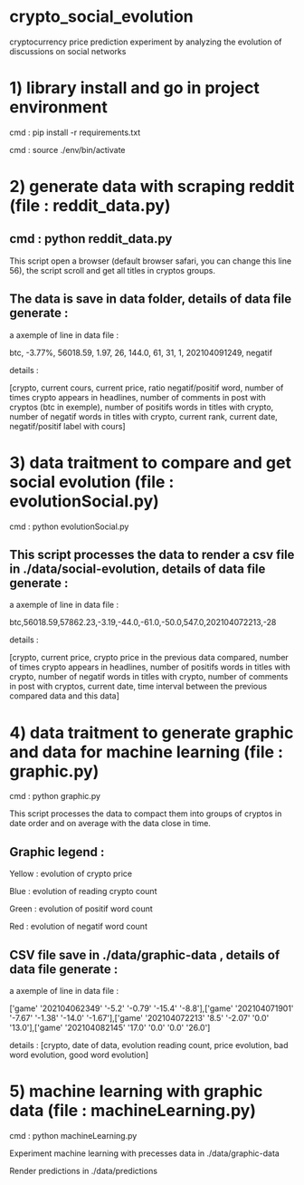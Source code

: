 # crypto_social_evolution
cryptocurrency price prediction experiment by analyzing the evolution of discussions on social networks


# 1) library install and go in project environment

cmd : pip install -r requirements.txt

cmd : source ./env/bin/activate

# 2) generate data with scraping reddit (file : reddit_data.py)

## cmd :  python reddit_data.py

This script open a browser (default browser safari, you can change this line 56), the script scroll and get all titles in cryptos groups.

## The data is save in data folder, details of data file generate :

a axemple of line in data file :

btc, -3.77%, 56018.59, 1.97, 26, 144.0, 61, 31, 1, 202104091249, negatif

details :

[crypto, current cours, current price, ratio negatif/positif word, number of times crypto appears in headlines, number of comments in post with cryptos (btc in exemple), number of positifs words in titles with crypto, number of negatif words in titles with crypto, current rank, current date, negatif/positif label with cours]

# 3) data traitment to compare and get social evolution (file : evolutionSocial.py)

cmd : python evolutionSocial.py

## This script processes the data to render a csv file in ./data/social-evolution, details of data file generate :

a axemple of line in data file :

btc,56018.59,57862.23,-3.19,-44.0,-61.0,-50.0,547.0,202104072213,-28

details :

[crypto, current price, crypto price in the previous data compared, number of times crypto appears in headlines, number of positifs words in titles with crypto, number of negatif words in titles with crypto, number of comments in post with cryptos, current date, time interval between the previous compared data and this data]

# 4) data traitment to generate graphic and data for machine learning (file : graphic.py)

cmd : python graphic.py

This script processes the data to compact them into groups of cryptos in date order and on average with the data close in time.

## Graphic legend :

Yellow : evolution of crypto price

Blue : evolution of reading crypto count

Green : evolution of positif word count

Red : evolution of negatif word count

## CSV file save in ./data/graphic-data , details of data file generate :

a axemple of line in data file :

['game' '202104062349' '-5.2' '-0.79' '-15.4' '-8.8'],['game' '202104071901' '-7.67' '-1.38' '-14.0' '-1.67'],['game' '202104072213' '8.5' '-2.07' '0.0' '13.0'],['game' '202104082145' '17.0' '0.0' '0.0' '26.0']

details :
[crypto, date of data, evolution reading count, price evolution, bad word evolution, good word evolution]

# 5) machine learning with graphic data (file : machineLearning.py)

cmd : python machineLearning.py

Experiment machine learning with precesses data in ./data/graphic-data

Render predictions in ./data/predictions
